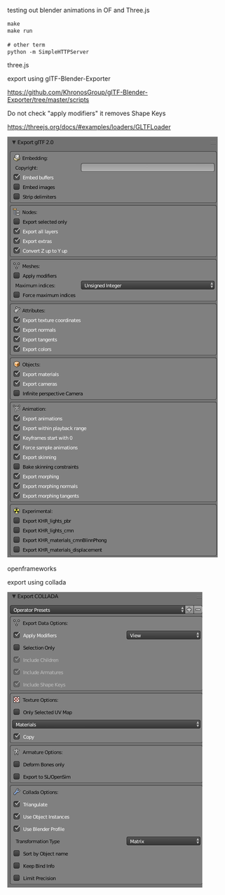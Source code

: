 testing out blender animations in OF and Three.js

```
make
make run

# other term
python -m SimpleHTTPServer
```

three.js

export using glTF-Blender-Exporter

https://github.com/KhronosGroup/glTF-Blender-Exporter/tree/master/scripts

Do not check "apply modifiers" it removes Shape Keys


https://threejs.org/docs/#examples/loaders/GLTFLoader

![gltf export settings](/Screenshot_2018-03-02_15-58-39.png?raw=true "gltf export settings")


openframeworks

export using collada

![collada export settings](/Screenshot_2018-02-23_15-49-04.png?raw=true "collada export settings")

